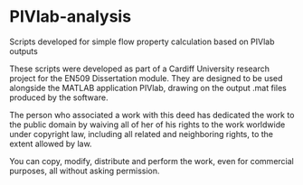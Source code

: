 # PIVlab-analysis
Scripts developed for simple flow property calculation based on PIVlab outputs

These scripts were developed as part of a Cardiff University research project for the EN509 Dissertation module. They are designed to be used alongside the MATLAB application PIVlab, drawing on the output .mat files produced by the software.

The person who associated a work with this deed has dedicated the work to the public domain by waiving all of her of his rights to the work worldwide under copyright law, including all related and neighboring rights, to the extent allowed by law.

You can copy, modify, distribute and perform the work, even for commercial purposes, all without asking permission.
